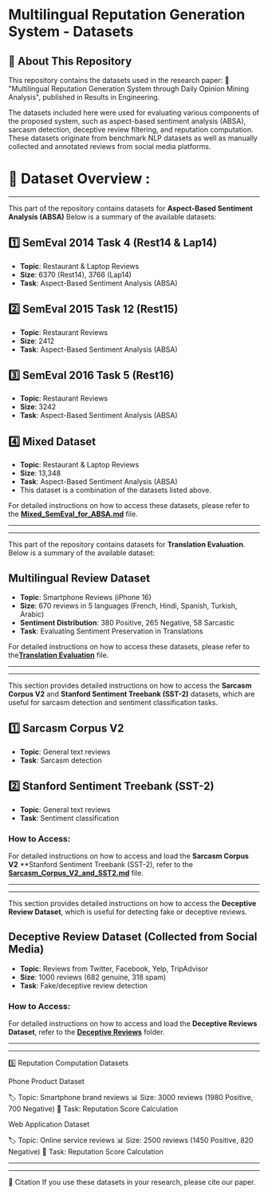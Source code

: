 # Multilingual Reputation Generation System - Datasets

## 📌 About This Repository

This repository contains the datasets used in the research paper:
📄 "Multilingual Reputation Generation System through Daily Opinion Mining Analysis", published in Results in Engineering.

The datasets included here were used for evaluating various components of the proposed system, such as aspect-based sentiment analysis (ABSA), sarcasm detection, deceptive review filtering, and reputation computation. These datasets originate from benchmark NLP datasets as well as manually collected and annotated reviews from social media platforms.

# 📂 Dataset Overview :

---

This part of the repository contains datasets for **Aspect-Based Sentiment Analysis (ABSA)** Below is a summary of the available datasets:

## 1️⃣ **SemEval 2014 Task 4 (Rest14 & Lap14)**  
- **Topic**: Restaurant & Laptop Reviews  
- **Size**: 6370 (Rest14), 3766 (Lap14)  
- **Task**: Aspect-Based Sentiment Analysis (ABSA)

## 2️⃣ **SemEval 2015 Task 12 (Rest15)**  
- **Topic**: Restaurant Reviews  
- **Size**: 2412  
- **Task**: Aspect-Based Sentiment Analysis (ABSA)

## 3️⃣ **SemEval 2016 Task 5 (Rest16)**  
- **Topic**: Restaurant Reviews  
- **Size**: 3242  
- **Task**: Aspect-Based Sentiment Analysis (ABSA)

## 4️⃣ **Mixed Dataset**  
- **Topic**: Restaurant & Laptop Reviews  
- **Size**: 13,348  
- **Task**: Aspect-Based Sentiment Analysis (ABSA)  
- This dataset is a combination of the datasets listed above.


For detailed instructions on how to access these datasets, please refer to the [**Mixed_SemEval_for_ABSA.md**](Mixed_SemEval_for_ABSA.md) file.


---
---

This part of the repository contains datasets for **Translation Evaluation**. Below is a summary of the available dataset:

## Multilingual Review Dataset  
- **Topic**: Smartphone Reviews (iPhone 16)  
- **Size**: 670 reviews in 5 languages (French, Hindi, Spanish, Turkish, Arabic)  
- **Sentiment Distribution**: 380 Positive, 265 Negative, 58 Sarcastic  
- **Task**: Evaluating Sentiment Preservation in Translations


For detailed instructions on how to access these datasets, please refer to the[**Translation Evaluation**](./Translation%20Evaluation) file.

---
---

This section provides detailed instructions on how to access the **Sarcasm Corpus V2** and **Stanford Sentiment Treebank (SST-2)** datasets, which are useful for sarcasm detection and sentiment classification tasks.

##  1️⃣ **Sarcasm Corpus V2**

- **Topic**: General text reviews  
- **Task**: Sarcasm detection


## 2️⃣ **Stanford Sentiment Treebank (SST-2)**

- **Topic**: General text reviews  
- **Task**: Sentiment classification

### How to Access:
For detailed instructions on how to access and load the **Sarcasm Corpus V2** **Stanford Sentiment Treebank (SST-2), refer to the [**Sarcasm_Corpus_V2_and_SST2.md**](Sarcasm_Corpus_V2_and_SST2.md) file.

---
---

This section provides detailed instructions on how to access the **Deceptive Review Dataset**, which is useful for detecting fake or deceptive reviews.

## **Deceptive Review Dataset (Collected from Social Media)**

- **Topic**: Reviews from Twitter, Facebook, Yelp, TripAdvisor  
- **Size**: 1000 reviews (682 genuine, 318 spam)  
- **Task**: Fake/deceptive review detection

### How to Access:
For detailed instructions on how to access and load the **Deceptive Reviews Dataset**, refer to the [**Deceptive Reviews**](./Deceptive%20Reviews) folder.

---
---

5️⃣ Reputation Computation Datasets

Phone Product Dataset

🏷️ Topic: Smartphone brand reviews
📊 Size: 3000 reviews (1980 Positive, 700 Negative)
🎯 Task: Reputation Score Calculation

Web Application Dataset

🏷️ Topic: Online service reviews
📊 Size: 2500 reviews (1450 Positive, 820 Negative)
🎯 Task: Reputation Score Calculation


------------------------------------------------------------
------------------------------------------------------------

📜 Citation
If you use these datasets in your research, please cite our paper.

